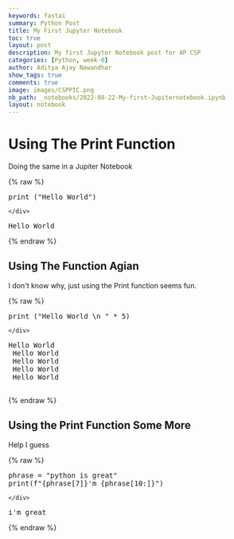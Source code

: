 ```yaml
---
keywords: fastai
summary: Python Post 
title: My First Jupyter Notebook
toc: true
layout: post
description: My first Jupyter Notebook post for AP CSP
categories: [Python, week-0]
author: Aditya Ajay Nawandhar
show_tags: true
comments: true
image: images/CSPPIC.png
nb_path: _notebooks/2022-08-22-My-first-Jupiternotebook.ipynb
layout: notebook
---
```


<!--
#################################################
### THIS FILE WAS AUTOGENERATED! DO NOT EDIT! ###
#################################################
# file to edit: _notebooks/2022-08-22-My-first-Jupiternotebook.ipynb
-->

<div class="container" id="notebook-container">
        
<div class="cell border-box-sizing text_cell rendered"><div class="inner_cell">
<div class="text_cell_render border-box-sizing rendered_html">
<h1 id="Using-The-Print-Function">Using The Print Function<a class="anchor-link" href="#Using-The-Print-Function"> </a></h1><p>Doing the same in a Jupiter Notebook</p>

</div>
</div>
</div>
    {% raw %}
    
<div class="cell border-box-sizing code_cell rendered">
<div class="input">

<div class="inner_cell">
    <div class="input_area">
<div class=" highlight hl-ipython3"><pre><span></span><span class="nb">print</span> <span class="p">(</span><span class="s2">&quot;Hello World&quot;</span><span class="p">)</span>
</pre></div>

    </div>
</div>
</div>

<div class="output_wrapper">
<div class="output">

<div class="output_area">

<div class="output_subarea output_stream output_stdout output_text">
<pre>Hello World
</pre>
</div>
</div>

</div>
</div>

</div>
    {% endraw %}

<div class="cell border-box-sizing text_cell rendered"><div class="inner_cell">
<div class="text_cell_render border-box-sizing rendered_html">
<h2 id="Using-The-Function-Agian">Using The Function Agian<a class="anchor-link" href="#Using-The-Function-Agian"> </a></h2><p>I don't know why, just using the Print function seems fun.</p>

</div>
</div>
</div>
    {% raw %}
    
<div class="cell border-box-sizing code_cell rendered">
<div class="input">

<div class="inner_cell">
    <div class="input_area">
<div class=" highlight hl-ipython3"><pre><span></span><span class="nb">print</span> <span class="p">(</span><span class="s2">&quot;Hello World </span><span class="se">\n</span><span class="s2"> &quot;</span> <span class="o">*</span> <span class="mi">5</span><span class="p">)</span>
</pre></div>

    </div>
</div>
</div>

<div class="output_wrapper">
<div class="output">

<div class="output_area">

<div class="output_subarea output_stream output_stdout output_text">
<pre>Hello World 
 Hello World 
 Hello World 
 Hello World 
 Hello World 
 
</pre>
</div>
</div>

</div>
</div>

</div>
    {% endraw %}

<div class="cell border-box-sizing text_cell rendered"><div class="inner_cell">
<div class="text_cell_render border-box-sizing rendered_html">
<h2 id="Using-the-Print-Function-Some-More">Using the Print Function Some More<a class="anchor-link" href="#Using-the-Print-Function-Some-More"> </a></h2><p>Help I guess</p>

</div>
</div>
</div>
    {% raw %}
    
<div class="cell border-box-sizing code_cell rendered">
<div class="input">

<div class="inner_cell">
    <div class="input_area">
<div class=" highlight hl-ipython3"><pre><span></span><span class="n">phrase</span> <span class="o">=</span> <span class="s2">&quot;python is great&quot;</span>
<span class="nb">print</span><span class="p">(</span><span class="sa">f</span><span class="s2">&quot;</span><span class="si">{</span><span class="n">phrase</span><span class="p">[</span><span class="mi">7</span><span class="p">]</span><span class="si">}</span><span class="s2">&#39;m </span><span class="si">{</span><span class="n">phrase</span><span class="p">[</span><span class="mi">10</span><span class="p">:]</span><span class="si">}</span><span class="s2">&quot;</span><span class="p">)</span>
</pre></div>

    </div>
</div>
</div>

<div class="output_wrapper">
<div class="output">

<div class="output_area">

<div class="output_subarea output_stream output_stdout output_text">
<pre>i&#39;m great
</pre>
</div>
</div>

</div>
</div>

</div>
    {% endraw %}

</div>
 

